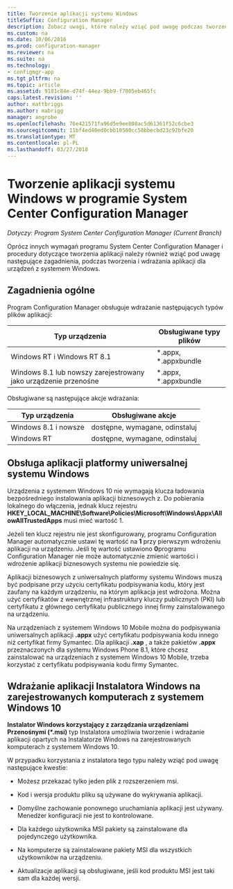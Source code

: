 ```yaml
---
title: Tworzenie aplikacji systemu Windows
titleSuffix: Configuration Manager
description: Zobacz uwagi, które należy wziąć pod uwagę podczas tworzenia i wdrażania aplikacji dla urządzeń z systemem Windows.
ms.custom: na
ms.date: 10/06/2016
ms.prod: configuration-manager
ms.reviewer: na
ms.suite: na
ms.technology:
- configmgr-app
ms.tgt_pltfrm: na
ms.topic: article
ms.assetid: 9181c84e-d74f-44ea-9bb9-f7805eb465fc
caps.latest.revision: ''
author: mattbriggs
ms.author: mabrigg
manager: angrobe
ms.openlocfilehash: 76e421571fa96d5e9ee808ac5d61361f52c6cbe3
ms.sourcegitcommit: 11bf4ed40ed0cbb10500cc58bbecbd23c92bfe20
ms.translationtype: MT
ms.contentlocale: pl-PL
ms.lasthandoff: 03/27/2018
---
```

# <a name="create-windows-applications-with-system-center-configuration-manager"></a>Tworzenie aplikacji systemu Windows w programie System Center Configuration Manager

*Dotyczy: Program System Center Configuration Manager (Current Branch)*

Oprócz innych wymagań programu System Center Configuration Manager i procedury dotyczące tworzenia aplikacji należy również wziąć pod uwagę następujące zagadnienia, podczas tworzenia i wdrażania aplikacji dla urządzeń z systemem Windows.  

## <a name="general-considerations"></a>Zagadnienia ogólne  
 Program Configuration Manager obsługuje wdrażanie następujących typów plików aplikacji:  

|Typ urządzenia|Obsługiwane typy plików|  
|-----------------|---------------------|  
|Windows RT i Windows RT 8.1|\*.appx, \*.appxbundle|  
|Windows 8.1 lub nowszy zarejestrowany jako urządzenie przenośne|\*.appx, \*.appxbundle|  

 Obsługiwane są następujące akcje wdrażania:  

|Typ urządzenia|Obsługiwane akcje|  
|-----------------|-----------------------|  
|Windows 8.1 i nowsze|dostępne, wymagane, odinstaluj|  
|Windows RT|dostępne, wymagane, odinstaluj|  

## <a name="support-for-universal-windows-platform-uwp-apps"></a>Obsługa aplikacji platformy uniwersalnej systemu Windows  
 Urządzenia z systemem Windows 10 nie wymagają klucza ładowania bezpośredniego instalowania aplikacji biznesowych z. Do pobierania lokalnego do włączenia, jednak klucz rejestru **HKEY_LOCAL_MACHINE\Software\Policies\Microsoft\Windows\Appx\AllowAllTrustedApps** musi mieć wartość 1.  

 Jeżeli ten klucz rejestru nie jest skonfigurowany, programu Configuration Manager automatycznie ustawi tę wartość na **1** przy pierwszym wdrożeniu aplikacji na urządzeniu. Jeśli tę wartość ustawiono **0**programu Configuration Manager nie może automatycznie zmienić wartości i wdrożenie aplikacji biznesowych systemu nie powiedzie się.  

 Aplikacji biznesowych z uniwersalnych platformy systemu Windows muszą być podpisane przy użyciu certyfikatu podpisywania kodu, który jest zaufany na każdym urządzeniu, na którym aplikacja jest wdrożona. Można użyć certyfikatów z wewnętrznej infrastruktury kluczy publicznych (PKI) lub certyfikatu z głównego certyfikatu publicznego innej firmy zainstalowanego na urządzeniu.  

 Na urządzeniach z systemem Windows 10 Mobile można do podpisywania uniwersalnych aplikacji **.appx** użyć certyfikatu podpisywania kodu innego niż certyfikat firmy Symantec. Dla aplikacji **.xap** , a także pakietów **.appx** przeznaczonych dla systemu Windows Phone 8.1, które chcesz zainstalować na urządzeniach z systemem Windows 10 Mobile, trzeba korzystać z certyfikatu podpisywania kodu firmy Symantec.  

## <a name="deploy-windows-installer-apps-to-enrolled-windows-10-pcs"></a>Wdrażanie aplikacji Instalatora Windows na zarejestrowanych komputerach z systemem Windows 10  
 **Instalator Windows korzystający z zarządzania urządzeniami Przenośnymi (\*.msi)** typ Instalatora umożliwia tworzenie i wdrażanie aplikacji opartych na Instalatorze Windows na zarejestrowanych komputerach z systemem Windows 10.  

 W przypadku korzystania z instalatora tego typu należy wziąć pod uwagę następujące kwestie:  

-   Możesz przekazać tylko jeden plik z rozszerzeniem msi.  

-   Kod i wersja produktu pliku są używane do wykrywania aplikacji.  

-   Domyślne zachowanie ponownego uruchamiania aplikacji jest używany. Menedżer konfiguracji nie jest to kontrolowane.  

-   Dla każdego użytkownika MSI pakiety są zainstalowane dla pojedynczego użytkownika.  

-   Na komputerze są zainstalowane pakiety MSI dla wszystkich użytkowników na urządzeniu.  

-   Aktualizacje aplikacji są obsługiwane, jeśli kod produktu MSI jest taki sam dla każdej wersji.  
